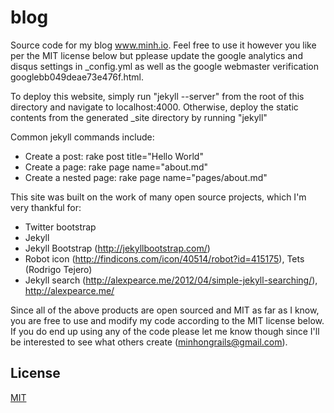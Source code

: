blog
======

Source code for my blog www.minh.io. Feel free to use it however you like per
the MIT license below but pplease update the google analytics and disqus settings in 
_config.yml as well as the google webmaster verification googlebb049deae73e476f.html.

To deploy this website, simply run "jekyll --server" from the root of this 
directory and navigate to localhost:4000. Otherwise, deploy the static contents 
from the generated _site directory by running "jekyll"

Common jekyll commands include:

* Create a post: rake post title="Hello World"
* Create a page: rake page name="about.md"
* Create a nested page: rake page name="pages/about.md"

This site was built on the work of many open source projects, which I'm
very thankful for:

* Twitter bootstrap
* Jekyll
* Jekyll Bootstrap (http://jekyllbootstrap.com/)
* Robot icon (http://findicons.com/icon/40514/robot?id=415175), Tets (Rodrigo Tejero)
* Jekyll search (http://alexpearce.me/2012/04/simple-jekyll-searching/), http://alexpearce.me/

Since all of the above products are open sourced and MIT as far as I know,
you are free to use and modify my code according to the MIT license below.
If you do end up using any of the code please let me know though since I'll
be interested to see what others create (minhongrails@gmail.com).

## License

[MIT](http://opensource.org/licenses/MIT)



